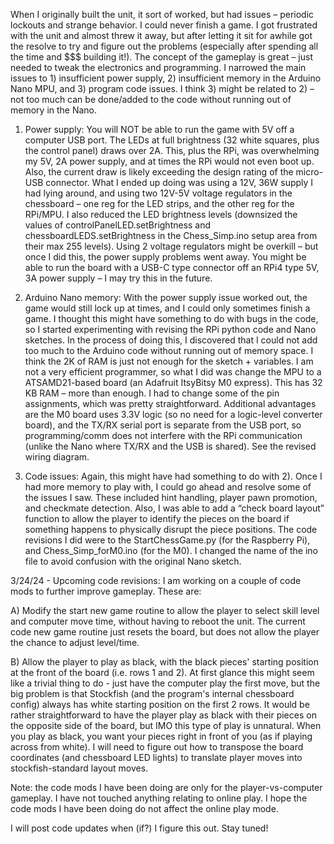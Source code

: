 When I originally built the unit, it sort of worked, but had issues – periodic lockouts and strange behavior.  I could never finish a game.  I got frustrated with the unit and almost threw it away, but after letting it sit for awhile got the resolve to try and figure out the problems (especially after spending all the time and $$$ building it!).  The concept of the gameplay is great  – just needed to tweak the electronics and programming.
I narrowed the main issues to 1) insufficient power supply, 2) insufficient memory in the Arduino Nano MPU, and 3) program code issues.  I think 3) might be related to 2) – not too much can be done/added to the code without running out of memory in the Nano.

1) Power supply:  You will NOT be able to run the game with 5V off a computer USB port.  The LEDs at full brightness (32 white squares, plus the control panel) draws over 2A.  This, plus the RPi, was overwhelming my 5V, 2A power supply, and at times the RPi would not even boot up.  Also, the current draw is likely exceeding the design rating of the micro-USB connector.  What I ended up doing was using a 12V, 36W supply I had lying around, and using two 12V-5V voltage regulators in the chessboard – one reg for the LED strips, and the other reg for the RPi/MPU.  I also reduced the LED brightness levels (downsized the values of controlPanelLED.setBrightness and chessboardLEDS.setBrightness in the Chess_Simp.ino setup area from their max 255 levels).  Using 2 voltage regulators might be overkill – but once I did this, the power supply problems went away.  You might be able to run the board with a USB-C type connector off an RPi4 type 5V, 3A power supply – I may try this in the future.

2) Arduino Nano memory:  With the power supply issue worked out, the game would still lock up at times, and I could only sometimes finish a game.  I thought this might have something to do with bugs in the code, so I started experimenting with revising the RPi python code and Nano sketches.  In the process of doing this, I discovered that I could not add too much to the Arduino code without running out of memory space.  I think the 2K of RAM is just not enough for the sketch + variables.  I am not a very efficient programmer, so what I did was change the MPU to a ATSAMD21-based board (an Adafruit ItsyBitsy M0 express).  This has 32 KB RAM – more than enough.  I had to change some of the pin assignments, which was pretty straightforward.  Additional advantages are the M0 board uses 3.3V logic (so no need for a logic-level converter board), and the TX/RX serial port is separate from the USB port, so programming/comm does not interfere with the RPi communication (unlike the Nano where TX/RX and the USB is shared).  See the revised wiring diagram.

3) Code issues:  Again, this might have had something to do with 2).  Once I had more memory to play with, I could go ahead and resolve some of the issues I saw.  These included hint handling, player pawn promotion, and checkmate detection.  Also, I was able to add a “check board layout” function to allow the player to identify the pieces on the board if something happens to physically disrupt the piece positions.  The code revisions I did were to the StartChessGame.py (for the Raspberry Pi), and Chess_Simp_forM0.ino (for the M0).  I changed the name of the ino file to avoid confusion with the original Nano sketch.

3/24/24 - Upcoming code revisions:  I am working on a couple of code mods to further improve gameplay.  These are:

A) Modify the start new game routine to allow the player to select skill level and computer move time, without having to reboot the unit.  The current code new game routine just resets the board, but does not allow the player the chance to adjust level/time.

B) Allow the player to play as black, with the black pieces' starting position at the front of the board (i.e. rows 1 and 2).  At first glance this might seem like a trivial thing to do - just have the computer play the first move, but the big problem is that Stockfish (and the program's internal chessboard config) always has white starting position on the first 2 rows.  It would be rather straightforward to have the player play as black with their pieces on the opposite side of the board, but IMO this type of play is unnatural.  When you play as black, you want your pieces right in front of you (as if playing across from white).  I will need to figure out how to transpose the board coordinates (and chessboard LED lights) to translate player moves into stockfish-standard layout moves.

Note: the code mods I have been doing are only for the player-vs-computer gameplay.  I have not touched anything relating to online play.  I hope the code mods I have been doing do not affect the online play mode.

I will post code updates when (if?) I figure this out.  Stay tuned!
